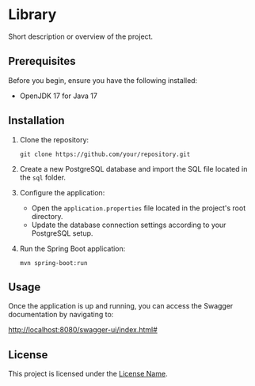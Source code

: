 # Library

Short description or overview of the project.

## Prerequisites

Before you begin, ensure you have the following installed:

- OpenJDK 17 for Java 17

## Installation

1. Clone the repository:

   ```shell
   git clone https://github.com/your/repository.git
   ```

2. Create a new PostgreSQL database and import the SQL file located in the `sql` folder.

3. Configure the application:

   - Open the `application.properties` file located in the project's root directory.
   - Update the database connection settings according to your PostgreSQL setup.

4. Run the Spring Boot application:

   ```shell
   mvn spring-boot:run
   ```

## Usage

Once the application is up and running, you can access the Swagger documentation by navigating to:

[http://localhost:8080/swagger-ui/index.html#](http://localhost:8080/swagger-ui/index.html#)

## License

This project is licensed under the [License Name](LICENSE).

